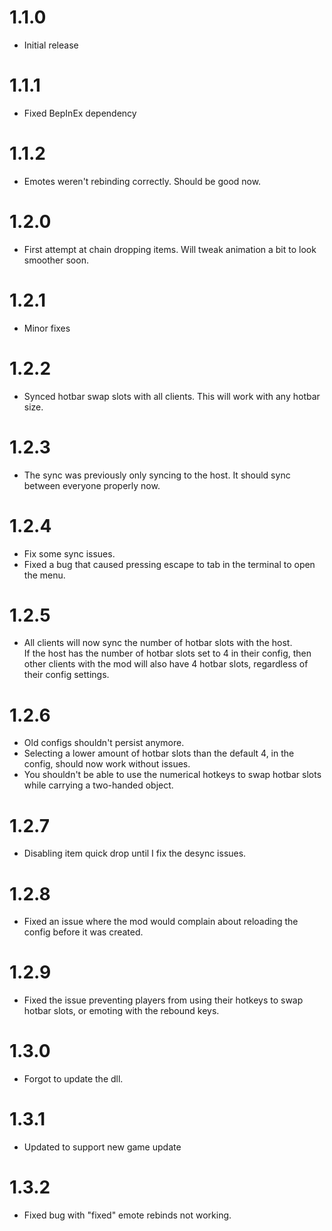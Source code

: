 # 1.1.0
+ Initial release
# 1.1.1
+ Fixed BepInEx dependency
# 1.1.2
+ Emotes weren't rebinding correctly. Should be good now.
# 1.2.0
+ First attempt at chain dropping items. Will tweak animation a bit to look smoother soon.
# 1.2.1
+ Minor fixes
# 1.2.2
+ Synced hotbar swap slots with all clients. This will work with any hotbar size.
# 1.2.3
+ The sync was previously only syncing to the host. It should sync between everyone properly now.
# 1.2.4
+ Fix some sync issues.
+ Fixed a bug that caused pressing escape to tab in the terminal to open the menu.
# 1.2.5
+ All clients will now sync the number of hotbar slots with the host.<br>
If the host has the number of hotbar slots set to 4 in their config, then other clients with the mod will also have 4 hotbar slots, regardless of their config settings.
# 1.2.6
+ Old configs shouldn't persist anymore.
+ Selecting a lower amount of hotbar slots than the default 4, in the config, should now work without issues.
+ You shouldn't be able to use the numerical hotkeys to swap hotbar slots while carrying a two-handed object.
# 1.2.7
+ Disabling item quick drop until I fix the desync issues.
# 1.2.8
+ Fixed an issue where the mod would complain about reloading the config before it was created.
# 1.2.9
+ Fixed the issue preventing players from using their hotkeys to swap hotbar slots, or emoting with the rebound keys.
# 1.3.0
+ Forgot to update the dll.
# 1.3.1
+ Updated to support new game update
# 1.3.2
+ Fixed bug with "fixed" emote rebinds not working.